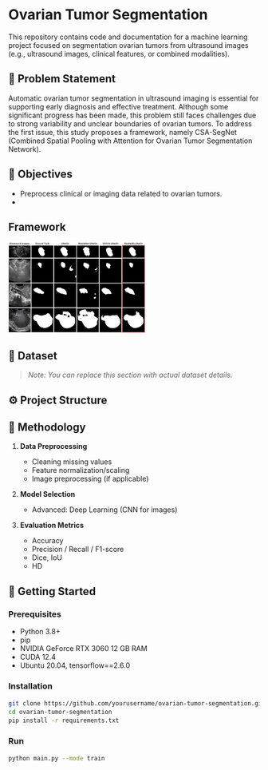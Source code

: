 # Ovarian Tumor Segmentation

This repository contains code and documentation for a machine learning project focused on segmentation ovarian tumors from ultrasound images (e.g., ultrasound images, clinical features, or combined modalities).

## 📌 Problem Statement

Automatic ovarian tumor segmentation in ultrasound imaging is essential for supporting early diagnosis and effective treatment. Although some significant progress has been made, this problem still faces challenges due to strong variability and unclear boundaries of ovarian tumors. To address the first issue, this study proposes a framework, namely CSA-SegNet (Combined Spatial Pooling with Attention for Ovarian Tumor Segmentation Network).

## 🎯 Objectives

- Preprocess clinical or imaging data related to ovarian tumors.
- 

## Framework

![Framework Diagram](images/images.png)


## 📁 Dataset

> *Note: You can replace this section with actual dataset details.*



## ⚙️ Project Structure






## 🧠 Methodology

1. **Data Preprocessing**
   - Cleaning missing values
   - Feature normalization/scaling
   - Image preprocessing (if applicable)

2. **Model Selection**
   
   - Advanced: Deep Learning (CNN for images)

3. **Evaluation Metrics**
   - Accuracy
   - Precision / Recall / F1-score
   - Dice, IoU
   - HD

## 🚀 Getting Started

### Prerequisites

- Python 3.8+
- pip
- NVIDIA GeForce RTX 3060 12 GB RAM
- CUDA 12.4
- Ubuntu 20.04, tensorflow==2.6.0

### Installation

```bash
git clone https://github.com/yourusername/ovarian-tumor-segmentation.git
cd ovarian-tumor-segmentation
pip install -r requirements.txt

```
### Run
```bash
python main.py --mode train
